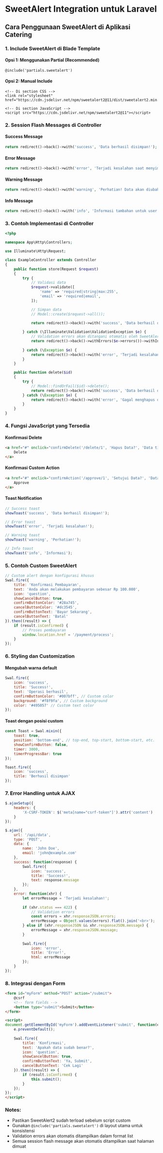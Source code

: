 # SweetAlert Integration untuk Laravel

## Cara Penggunaan SweetAlert di Aplikasi Catering

### 1. Include SweetAlert di Blade Template

#### Opsi 1: Menggunakan Partial (Recommended)
```blade
@include('partials.sweetalert')
```

#### Opsi 2: Manual Include
```blade
<!-- Di section CSS -->
<link rel="stylesheet" href="https://cdn.jsdelivr.net/npm/sweetalert2@11/dist/sweetalert2.min.css">

<!-- Di section JavaScript -->
<script src="https://cdn.jsdelivr.net/npm/sweetalert2@11"></script>
```

### 2. Session Flash Messages di Controller

#### Success Message
```php
return redirect()->back()->with('success', 'Data berhasil disimpan!');
```

#### Error Message
```php
return redirect()->back()->with('error', 'Terjadi kesalahan saat menyimpan data!');
```

#### Warning Message
```php
return redirect()->back()->with('warning', 'Perhatian! Data akan diubah.');
```

#### Info Message
```php
return redirect()->back()->with('info', 'Informasi tambahan untuk user.');
```

### 3. Contoh Implementasi di Controller

```php
<?php

namespace App\Http\Controllers;

use Illuminate\Http\Request;

class ExampleController extends Controller
{
    public function store(Request $request)
    {
        try {
            // Validasi data
            $request->validate([
                'name' => 'required|string|max:255',
                'email' => 'required|email',
            ]);

            // Simpan data
            // Model::create($request->all());

            return redirect()->back()->with('success', 'Data berhasil disimpan!');
            
        } catch (\Illuminate\Validation\ValidationException $e) {
            // Validation errors akan ditangani otomatis oleh SweetAlert
            return redirect()->back()->withErrors($e->errors())->withInput();
            
        } catch (\Exception $e) {
            return redirect()->back()->with('error', 'Terjadi kesalahan: ' . $e->getMessage());
        }
    }

    public function delete($id)
    {
        try {
            // Model::findOrFail($id)->delete();
            return redirect()->back()->with('success', 'Data berhasil dihapus!');
        } catch (\Exception $e) {
            return redirect()->back()->with('error', 'Gagal menghapus data!');
        }
    }
}
```

### 4. Fungsi JavaScript yang Tersedia

#### Konfirmasi Delete
```html
<a href="#" onclick="confirmDelete('/delete/1', 'Hapus Data?', 'Data tidak dapat dikembalikan!')" class="btn btn-danger">
    Delete
</a>
```

#### Konfirmasi Custom Action
```html
<a href="#" onclick="confirmAction('/approve/1', 'Setujui Data?', 'Data akan disetujui')" class="btn btn-success">
    Approve
</a>
```

#### Toast Notification
```javascript
// Success toast
showToast('success', 'Data berhasil disimpan!');

// Error toast
showToast('error', 'Terjadi kesalahan!');

// Warning toast
showToast('warning', 'Perhatian!');

// Info toast
showToast('info', 'Informasi');
```

### 5. Contoh Custom SweetAlert

```javascript
// Custom alert dengan konfigurasi khusus
Swal.fire({
    title: 'Konfirmasi Pembayaran',
    text: 'Anda akan melakukan pembayaran sebesar Rp 100.000',
    icon: 'question',
    showCancelButton: true,
    confirmButtonColor: '#28a745',
    cancelButtonColor: '#dc3545',
    confirmButtonText: 'Bayar Sekarang',
    cancelButtonText: 'Batal'
}).then((result) => {
    if (result.isConfirmed) {
        // Proses pembayaran
        window.location.href = '/payment/process';
    }
});
```

### 6. Styling dan Customization

#### Mengubah warna default
```javascript
Swal.fire({
    icon: 'success',
    title: 'Success!',
    text: 'Operasi berhasil',
    confirmButtonColor: '#007bff', // Custom color
    background: '#f8f9fa', // Custom background
    color: '#495057' // Custom text color
});
```

#### Toast dengan posisi custom
```javascript
const Toast = Swal.mixin({
    toast: true,
    position: 'bottom-end', // top-end, top-start, bottom-start, etc.
    showConfirmButton: false,
    timer: 3000,
    timerProgressBar: true
});

Toast.fire({
    icon: 'success',
    title: 'Berhasil disimpan'
});
```

### 7. Error Handling untuk AJAX

```javascript
$.ajaxSetup({
    headers: {
        'X-CSRF-TOKEN': $('meta[name="csrf-token"]').attr('content')
    }
});

$.ajax({
    url: '/api/data',
    type: 'POST',
    data: {
        name: 'John Doe',
        email: 'john@example.com'
    },
    success: function(response) {
        Swal.fire({
            icon: 'success',
            title: 'Success!',
            text: response.message
        });
    },
    error: function(xhr) {
        let errorMessage = 'Terjadi kesalahan!';
        
        if (xhr.status === 422) {
            // Validation errors
            const errors = xhr.responseJSON.errors;
            errorMessage = Object.values(errors).flat().join('<br>');
        } else if (xhr.responseJSON && xhr.responseJSON.message) {
            errorMessage = xhr.responseJSON.message;
        }
        
        Swal.fire({
            icon: 'error',
            title: 'Error!',
            html: errorMessage
        });
    }
});
```

### 8. Integrasi dengan Form

```html
<form id="myForm" method="POST" action="/submit">
    @csrf
    <!-- form fields -->
    <button type="submit">Submit</button>
</form>

<script>
document.getElementById('myForm').addEventListener('submit', function(e) {
    e.preventDefault();
    
    Swal.fire({
        title: 'Konfirmasi',
        text: 'Apakah data sudah benar?',
        icon: 'question',
        showCancelButton: true,
        confirmButtonText: 'Ya, Submit',
        cancelButtonText: 'Cek Lagi'
    }).then((result) => {
        if (result.isConfirmed) {
            this.submit();
        }
    });
});
</script>
```

### Notes:
- Pastikan SweetAlert2 sudah terload sebelum script custom
- Gunakan `@include('partials.sweetalert')` di layout utama untuk konsistensi
- Validation errors akan otomatis ditampilkan dalam format list
- Semua session flash message akan otomatis ditampilkan saat halaman dimuat
